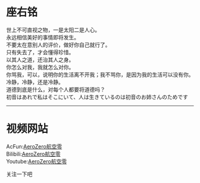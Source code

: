 # 座右铭
世上不可直视之物，一是太阳二是人心。  
永远相信美好的事情即将发生。  
不要太在意别人的评价，做好你自己就行了。  
只有失去了，才会懂得珍惜。  
以其人之道，还治其人之身。  
你怎么对我，我就怎么对你。  
你骂我，可以，说明你的生活离不开我；我不骂你，是因为我的生活可以没有你。  
冷静，冷静，还是冷静。  
道德到底是什么，对每个人都要将道德吗？  
初音はあれで私はそこにいて、人は生きているのは初音のお姉さんのためです


***

# 视频网站

AcFun:[AeroZero航空零](https://www.acfun.cn/u/63219615)  
Bilibili:[AeroZero航空零](https://space.bilibili.com/588710168)  
Youtube:[AeroZero航空零](https://www.youtube.com/channel/UCgVCFr2is2uPdku10oEyhhw)

关注一下吧

